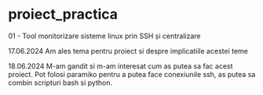 # proiect_practica
01 - Tool monitorizare sisteme linux prin SSH și centralizare

17.06.2024
Am ales tema pentru proiect si despre implicatiile acestei teme

18.06.2024
M-am gandit si m-am interesat cum as putea sa fac acest proiect. Pot folosi paramiko pentru a putea face conexiunile ssh, as putea sa combin scripturi bash si python.
